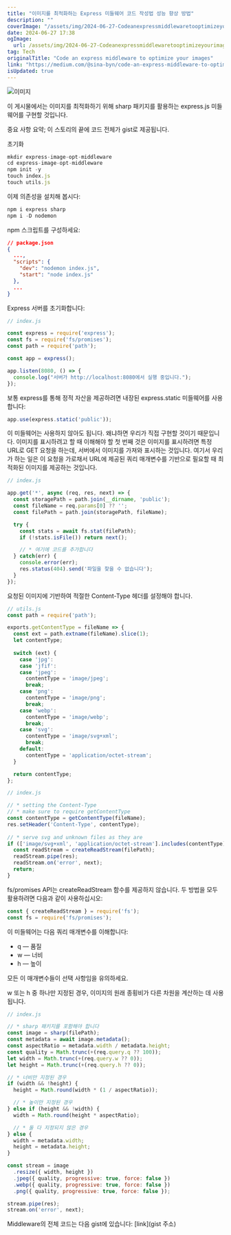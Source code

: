 ```yaml
---
title: "이미지를 최적화하는 Express 미들웨어 코드 작성법 성능 향상 방법"
description: ""
coverImage: "/assets/img/2024-06-27-Codeanexpressmiddlewaretooptimizeyourimages_0.png"
date: 2024-06-27 17:38
ogImage: 
  url: /assets/img/2024-06-27-Codeanexpressmiddlewaretooptimizeyourimages_0.png
tag: Tech
originalTitle: "Code an express middleware to optimize your images"
link: "https://medium.com/@sina-byn/code-an-express-middleware-to-optimize-your-images-c9225308e4ba"
isUpdated: true
---
```






![이미지](/assets/img/2024-06-27-Codeanexpressmiddlewaretooptimizeyourimages_0.png)

이 게시물에서는 이미지를 최적화하기 위해 sharp 패키지를 활용하는 express.js 미들웨어를 구현할 것입니다.

중요 사항 요약; 이 스토리의 끝에 코드 전체가 gist로 제공됩니다.

초기화


<div class="content-ad"></div>

```js
mkdir express-image-opt-middleware
cd express-image-opt-middleware
npm init -y
touch index.js
touch utils.js
```

이제 의존성을 설치해 봅시다:

```js
npm i express sharp
npm i -D nodemon
```

npm 스크립트를 구성하세요:

<div class="content-ad"></div>

```json
// package.json
{
  ...,
  "scripts": {
    "dev": "nodemon index.js",
    "start": "node index.js"
  },
  ...
}
```

Express 서버를 초기화합니다:

```js
// index.js

const express = require('express');
const fs = require('fs/promises');
const path = require('path');

const app = express();

app.listen(8080, () => {
  console.log("서버가 http://localhost:8080에서 실행 중입니다.");
});
```

보통 express를 통해 정적 자산을 제공하려면 내장된 express.static 미들웨어를 사용합니다:

<div class="content-ad"></div>

```js
app.use(express.static('public'));
```

이 미들웨어는 사용하지 않아도 됩니다. 왜냐하면 우리가 직접 구현할 것이기 때문입니다. 이미지를 표시하려고 할 때 이해해야 할 첫 번째 것은 이미지를 표시하려면 특정 URL로 GET 요청을 하는데, 서버에서 이미지를 가져와 표시하는 것입니다. 여기서 우리가 하는 일은 이 요청을 가로채서 URL에 제공된 쿼리 매개변수를 기반으로 필요할 때 최적화된 이미지를 제공하는 것입니다.

```js
// index.js

app.get('*', async (req, res, next) => {
  const storagePath = path.join(__dirname, 'public');
  const fileName = req.params[0] ?? '';
  const filePath = path.join(storagePath, fileName);

  try {
    const stats = await fs.stat(filePath);
    if (!stats.isFile()) return next();

    // * 여기에 코드를 추가합니다
  } catch(err) {
    console.error(err);
    res.status(404).send('파일을 찾을 수 없습니다');
  }
});
```

요청된 이미지에 기반하여 적절한 Content-Type 헤더를 설정해야 합니다.

<div class="content-ad"></div>

```js
// utils.js
const path = require('path');

exports.getContentType = fileName => {
  const ext = path.extname(fileName).slice(1);
  let contentType;
  
  switch (ext) {
    case 'jpg':
    case 'jfif':
    case 'jpeg':
      contentType = 'image/jpeg';
      break;
    case 'png':
      contentType = 'image/png';
      break;
    case 'webp':
      contentType = 'image/webp';
      break;
    case 'svg':
      contentType = 'image/svg+xml';
      break;
    default:
      contentType = 'application/octet-stream';
  }

  return contentType;
};
```

```js
// index.js

// * setting the Content-Type
// * make sure to require getContentType
const contentType = getContentType(fileName);
res.setHeader('Content-Type', contentType);
  
// * serve svg and unknown files as they are
if (['image/svg+xml', 'application/octet-stream'].includes(contentType)) {
  const readStream = createReadStream(filePath);
  readStream.pipe(res);
  readStream.on('error', next);
  return;
}
```

fs/promises API는 createReadStream 함수를 제공하지 않습니다. 두 방법을 모두 활용하려면 다음과 같이 사용하십시오:

```js
const { createReadStream } = require('fs');
const fs = require('fs/promises');
```

<div class="content-ad"></div>

이 미들웨어는 다음 쿼리 매개변수를 이해합니다:

- q — 품질
- w — 너비
- h — 높이

모든 이 매개변수들이 선택 사항임을 유의하세요.

w 또는 h 중 하나만 지정된 경우, 이미지의 원래 종횡비가 다른 차원을 계산하는 데 사용됩니다.

<div class="content-ad"></div>

```js
// index.js

// * sharp 패키지를 포함해야 합니다
const image = sharp(filePath);
const metadata = await image.metadata();
const aspectRatio = metadata.width / metadata.height;
const quality = Math.trunc(+(req.query.q ?? 100));
let width = Math.trunc(+(req.query.w ?? 0));
let height = Math.trunc(+(req.query.h ?? 0));

// * 너비만 지정된 경우
if (width && !height) {
  height = Math.round(width * (1 / aspectRatio));

  // * 높이만 지정된 경우
} else if (height && !width) {
  width = Math.round(height * aspectRatio);

  // * 둘 다 지정되지 않은 경우
} else {
  width = metadata.width;
  height = metadata.height;
}

const stream = image
  .resize({ width, height })
  .jpeg({ quality, progressive: true, force: false })
  .webp({ quality, progressive: true, force: false })
  .png({ quality, progressive: true, force: false });

stream.pipe(res);
stream.on('error', next);
```

Middleware의 전체 코드는 다음 gist에 있습니다: [link](gist 주소)

